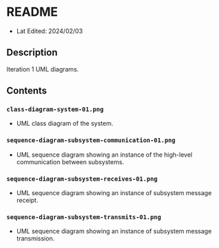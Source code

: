 # README
* Lat Edited: 2024/02/03

## Description
Iteration 1 UML diagrams.

## Contents

### `class-diagram-system-01.png`
* UML class diagram of the system.

### `sequence-diagram-subsystem-communication-01.png`
* UML sequence diagram showing an instance of the high-level communication between subsystems.

### `sequence-diagram-subsystem-receives-01.png`
* UML sequence diagram showing an instance of subsystem message receipt.

### `sequence-diagram-subsystem-transmits-01.png`
* UML sequence diagram showing an instance of subsystem message transmission.
